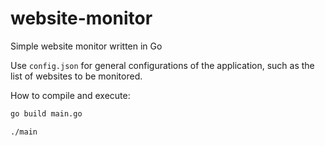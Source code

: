 # website-monitor
Simple website monitor written in Go

Use `config.json` for general configurations of the application, such as the list of websites to be monitored.

How to compile and execute:
```bash
go build main.go

./main
```